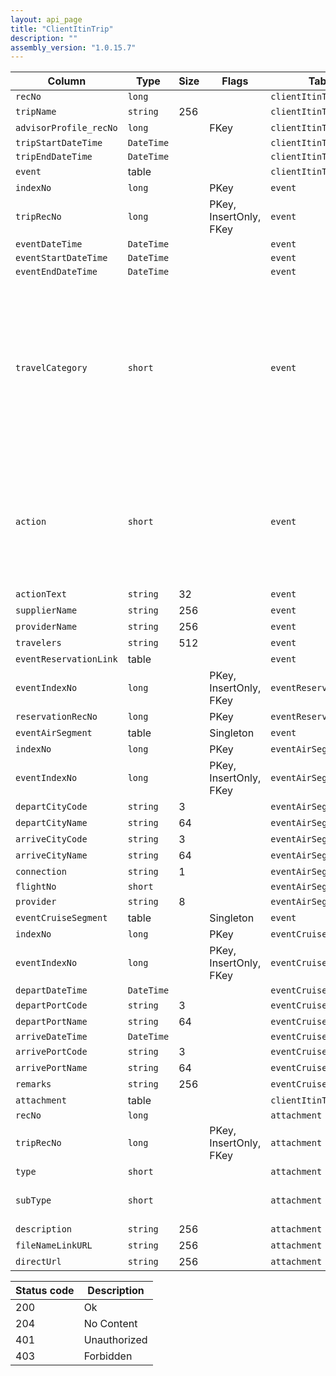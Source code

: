 ```yaml
---
layout: api_page
title: "ClientItinTrip"
description: ""
assembly_version: "1.0.15.7"
---
```




| Column | Type | Size | Flags | Table | Description |
| ------ | ---- | ---- | ----- | ----- | ----------- |
| `recNo` | `long` |  |  | `clientItinTrip` | 
| `tripName` | `string` | 256 |  | `clientItinTrip` | 
| `advisorProfile_recNo` | `long` |  | FKey | `clientItinTrip` | 
| `tripStartDateTime` | `DateTime` |  |  | `clientItinTrip` | 
| `tripEndDateTime` | `DateTime` |  |  | `clientItinTrip` | 
| `event ` | table |  |  | `clientItinTrip` | 
| `indexNo` | `long` |  | PKey | `event` | 
| `tripRecNo` | `long` |  | PKey, InsertOnly, FKey | `event` | 
| `eventDateTime` | `DateTime` |  |  | `event` | 
| `eventStartDateTime` | `DateTime` |  |  | `event` | 
| `eventEndDateTime` | `DateTime` |  |  | `event` | 
| `travelCategory` | `short` |  |  | `event` | Air = 1, Hotel = 2, Car = 3, Cruise = 4, Tour = 5, Rail = 6, Transfer = 7, Insurance = 8, ServiceFee = 9, Excursion = 10, ClientVoucher = 11, GiftCertificate = 12, SupplierVoucher = 13, Misc = 99
| `action` | `short` |  |  | `event` | Depart = 1, Arrive = 2, Connection = 3, CheckIn = 4, CheckOut = 5, PickUp = 6, DropOff = 7, Embark = 8, Disembark = 9, AtSea = 10
| `actionText` | `string` | 32 |  | `event` | 
| `supplierName` | `string` | 256 |  | `event` | 
| `providerName` | `string` | 256 |  | `event` | 
| `travelers` | `string` | 512 |  | `event` | 
| `eventReservationLink ` | table |  |  | `event` | 
| `eventIndexNo` | `long` |  | PKey, InsertOnly, FKey | `eventReservationLink` | 
| `reservationRecNo` | `long` |  | PKey | `eventReservationLink` | 
| `eventAirSegment ` | table |  | Singleton | `event` | 
| `indexNo` | `long` |  | PKey | `eventAirSegment` | 
| `eventIndexNo` | `long` |  | PKey, InsertOnly, FKey | `eventAirSegment` | 
| `departCityCode` | `string` | 3 |  | `eventAirSegment` | 
| `departCityName` | `string` | 64 |  | `eventAirSegment` | 
| `arriveCityCode` | `string` | 3 |  | `eventAirSegment` | 
| `arriveCityName` | `string` | 64 |  | `eventAirSegment` | 
| `connection` | `string` | 1 |  | `eventAirSegment` | 
| `flightNo` | `short` |  |  | `eventAirSegment` | 
| `provider` | `string` | 8 |  | `eventAirSegment` | 
| `eventCruiseSegment ` | table |  | Singleton | `event` | 
| `indexNo` | `long` |  | PKey | `eventCruiseSegment` | 
| `eventIndexNo` | `long` |  | PKey, InsertOnly, FKey | `eventCruiseSegment` | 
| `departDateTime` | `DateTime` |  |  | `eventCruiseSegment` | 
| `departPortCode` | `string` | 3 |  | `eventCruiseSegment` | 
| `departPortName` | `string` | 64 |  | `eventCruiseSegment` | 
| `arriveDateTime` | `DateTime` |  |  | `eventCruiseSegment` | 
| `arrivePortCode` | `string` | 3 |  | `eventCruiseSegment` | 
| `arrivePortName` | `string` | 64 |  | `eventCruiseSegment` | 
| `remarks` | `string` | 256 |  | `eventCruiseSegment` | 
| `attachment ` | table |  |  | `clientItinTrip` | 
| `recNo` | `long` |  |  | `attachment` | 
| `tripRecNo` | `long` |  | PKey, InsertOnly, FKey | `attachment` | 
| `type` | `short` |  |  | `attachment` | Link = 1, File = 2
| `subType` | `short` |  |  | `attachment` | Document = 1, Image = 2, Other = 3
| `description` | `string` | 256 |  | `attachment` | 
| `fileNameLinkURL` | `string` | 256 |  | `attachment` | 
| `directUrl` | `string` | 256 |  | `attachment` | 

| Status code | Description |
| ----------- | ----------- |
| 200 | Ok |
| 204 | No Content |
| 401 | Unauthorized |
| 403 | Forbidden |


